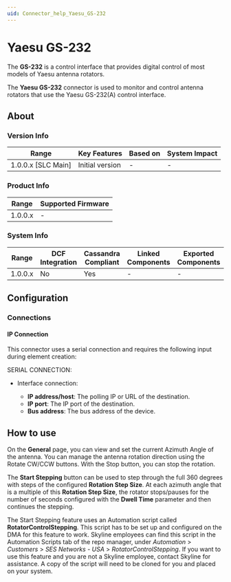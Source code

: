 ```yaml
---
uid: Connector_help_Yaesu_GS-232
---
```


# Yaesu GS-232

The **GS-232** is a control interface that provides digital control of most models of Yaesu antenna rotators.

The **Yaesu GS-232** connector is used to monitor and control antenna rotators that use the Yaesu GS-232(A) control interface.

## About

### Version Info

| **Range**            | **Key Features** | **Based on** | **System Impact** |
|----------------------|------------------|--------------|-------------------|
| 1.0.0.x \[SLC Main\] | Initial version  | \-           | \-                |

### Product Info

| **Range** | **Supported Firmware** |
|-----------|------------------------|
| 1.0.0.x   | \-                     |

### System Info

| **Range** | **DCF Integration** | **Cassandra Compliant** | **Linked Components** | **Exported Components** |
|-----------|---------------------|-------------------------|-----------------------|-------------------------|
| 1.0.0.x   | No                  | Yes                     | \-                    | \-                      |

## Configuration

### Connections

#### IP Connection

This connector uses a serial connection and requires the following input during element creation:

SERIAL CONNECTION:

- Interface connection:

  - **IP address/host**: The polling IP or URL of the destination.
  - **IP port**: The IP port of the destination.
  - **Bus address**: The bus address of the device.

## How to use

On the **General** page, you can view and set the current Azimuth Angle of the antenna. You can manage the antenna rotation direction using the Rotate CW/CCW buttons. With the Stop button, you can stop the rotation.

The **Start Stepping** button can be used to step through the full 360 degrees with steps of the configured **Rotation Step Size**. At each azimuth angle that is a multiple of this **Rotation Step Size**, the rotator stops/pauses for the number of seconds configured with the **Dwell Time** parameter and then continues the stepping.

The Start Stepping feature uses an Automation script called **RotatorControlStepping**. This script has to be set up and configured on the DMA for this feature to work. Skyline employees can find this script in the Automation Scripts tab of the repo manager, under *Automation* \> *Customers* \> *SES Networks - USA* \> *RotatorControlStepping*. If you want to use this feature and you are not a Skyline employee, contact Skyline for assistance. A copy of the script will need to be cloned for you and placed on your system.
